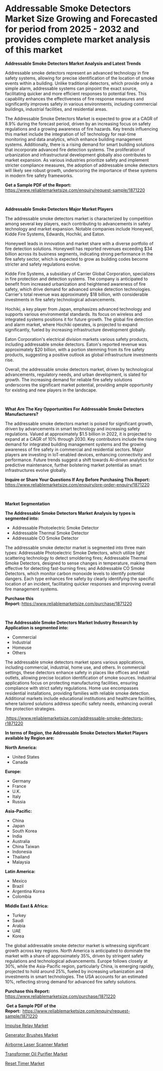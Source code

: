 <p><h1>Addressable Smoke Detectors Market Size Growing and Forecasted for period from 2025 - 2032 and provides complete market analysis of this market</h1></p><p><strong>Addressable Smoke Detectors Market Analysis and Latest Trends</strong></p>
<p><p>Addressable smoke detectors represent an advanced technology in fire safety systems, allowing for precise identification of the location of smoke events within a building. Unlike traditional detectors, which provide only a simple alarm, addressable systems can pinpoint the exact source, facilitating quicker and more efficient responses to potential fires. This capability enhances the effectiveness of fire response measures and significantly improves safety in various environments, including commercial buildings, industrial facilities, and residential areas.</p><p>The Addressable Smoke Detectors Market is expected to grow at a CAGR of 8.9% during the forecast period, driven by an increasing focus on safety regulations and a growing awareness of fire hazards. Key trends influencing this market include the integration of IoT technology for real-time monitoring and data analytics, which enhance building management systems. Additionally, there is a rising demand for smart building solutions that incorporate advanced fire detection systems. The proliferation of urbanization and infrastructural development globally also contributes to market expansion. As various industries prioritize safety and implement stricter compliance measures, the adoption of addressable smoke detectors will likely see robust growth, underscoring the importance of these systems in modern fire safety frameworks.</p></p>
<p><strong>Get a Sample PDF of the Report:&nbsp;</strong> <a href="https://www.reliablemarketsize.com/enquiry/request-sample/1871220?utm_campaign=1889&utm_medium=2&utm_source=Github&utm_content=ia&utm_term=11042025&utm_id=addressable-smoke-detectors">https://www.reliablemarketsize.com/enquiry/request-sample/1871220</a></p>
<p>&nbsp;</p>
<p><strong>Addressable Smoke Detectors Major Market Players</strong></p>
<p><p>The addressable smoke detectors market is characterized by competition among several key players, each contributing to advancements in safety technology and market expansion. Notable companies include Honeywell, Kidde Fire Systems, Edwards, Hochiki, and Eaton.</p><p>Honeywell leads in innovation and market share with a diverse portfolio of fire detection solutions. Honeywell has reported revenues exceeding $34 billion across its business segments, indicating strong performance in the fire safety sector, which is expected to grow as building codes become stricter and safety regulations evolve.</p><p>Kidde Fire Systems, a subsidiary of Carrier Global Corporation, specializes in fire protection and detection systems. The company is anticipated to benefit from increased urbanization and heightened awareness of fire safety, which drive demand for advanced smoke detection technologies. Carrier's total revenue was approximately $18 billion, with considerable investments in fire safety technological advancements.</p><p>Hochiki, a key player from Japan, emphasizes advanced technology and supports various environmental standards. Its focus on wireless and integrated systems positions it for future growth. The global fire detection and alarm market, where Hochiki operates, is projected to expand significantly, fueled by increasing infrastructure development globally.</p><p>Eaton Corporation's electrical division markets various safety products, including addressable smoke detectors. Eaton's reported revenue was approximately $20 billion, with a portion stemming from its fire safety products, suggesting a positive outlook as global infrastructure investments rise.</p><p>Overall, the addressable smoke detectors market, driven by technological advancements, regulatory needs, and urban development, is slated for growth. The increasing demand for reliable fire safety solutions underscores the significant market potential, providing ample opportunity for existing and new players in the landscape.</p></p>
<p>&nbsp;</p>
<p><strong>What Are The Key Opportunities For Addressable Smoke Detectors Manufacturers?</strong></p>
<p><p>The addressable smoke detectors market is poised for significant growth, driven by advancements in smart technology and increasing safety regulations. Valued at approximately $1.5 billion in 2022, it is projected to expand at a CAGR of 10% through 2030. Key contributors include the rising demand for integrated building management systems and the growing awareness of fire safety in commercial and residential sectors. Major players are investing in IoT-enabled devices, enhancing connectivity and performance. Future trends suggest a shift towards AI-driven analytics for predictive maintenance, further bolstering market potential as smart infrastructures evolve globally.</p></p>
<p><strong>Inquire or Share Your Questions If Any Before Purchasing This Report:</strong> <a href="https://www.reliablemarketsize.com/enquiry/pre-order-enquiry/1871220?utm_campaign=1889&utm_medium=2&utm_source=Github&utm_content=ia&utm_term=11042025&utm_id=addressable-smoke-detectors">https://www.reliablemarketsize.com/enquiry/pre-order-enquiry/1871220</a></p>
<p>&nbsp;</p>
<p><strong>Market Segmentation</strong></p>
<p><strong>The Addressable Smoke Detectors Market Analysis by types is segmented into:</strong></p>
<p><ul><li>Addressable Photoelectric Smoke Detector</li><li>Addressable Thermal Smoke Detector</li><li>Addressable CO Smoke Detector</li></ul></p>
<p><p>The addressable smoke detector market is segmented into three main types: Addressable Photoelectric Smoke Detectors, which utilize light scattering technology to detect smoldering fires; Addressable Thermal Smoke Detectors, designed to sense changes in temperature, making them effective for detecting fast-burning fires; and Addressable CO Smoke Detectors, which monitor carbon monoxide levels to identify potential dangers. Each type enhances fire safety by clearly identifying the specific location of an incident, facilitating quicker responses and improving overall fire management systems.</p></p>
<p><strong>Purchase this Report:&nbsp;</strong><a href="https://www.reliablemarketsize.com/purchase/1871220?utm_campaign=1889&utm_medium=2&utm_source=Github&utm_content=ia&utm_term=11042025&utm_id=addressable-smoke-detectors">https://www.reliablemarketsize.com/purchase/1871220</a></p>
<p>&nbsp;</p>
<p><strong>The Addressable Smoke Detectors Market Industry Research by Application is segmented into:</strong></p>
<p><ul><li>Commercial</li><li>Industrial</li><li>Homeuse</li><li>Others</li></ul></p>
<p><p>The addressable smoke detectors market spans various applications, including commercial, industrial, home use, and others. In commercial settings, these detectors enhance safety in places like offices and retail outlets, allowing precise location identification of smoke sources. Industrial applications focus on protecting manufacturing facilities, ensuring compliance with strict safety regulations. Home use encompasses residential installations, providing families with reliable smoke detection. Additional markets include educational institutions and healthcare facilities, where tailored solutions address specific safety needs, enhancing overall fire protection strategies.</p></p>
<p><a href="https://www.reliablemarketsize.com/addressable-smoke-detectors-r1871220?utm_campaign=1889&utm_medium=2&utm_source=Github&utm_content=ia&utm_term=11042025&utm_id=addressable-smoke-detectors">&nbsp;https://www.reliablemarketsize.com/addressable-smoke-detectors-r1871220</a></p>
<p><strong>In terms of Region, the Addressable Smoke Detectors Market Players available by Region are:</strong></p>
<p>
    <p> <strong> North America: </strong>
        <ul>
            <li>United States</li>
            <li>Canada</li>
        </ul>
        </p> 
    <p> <strong> Europe: </strong>
        <ul>
            <li>Germany</li>
            <li>France</li>
            <li>U.K.</li>
            <li>Italy</li>
            <li>Russia</li>
        </ul>
        </p> 
    <p> <strong> Asia-Pacific: </strong>
        <ul>
            <li>China</li>
            <li>Japan</li>
            <li>South Korea</li>
            <li>India</li>
            <li>Australia</li>
            <li>China Taiwan</li>
            <li>Indonesia</li>
            <li>Thailand</li>
            <li>Malaysia</li>
        </ul>
        </p> 
    <p> <strong> Latin America: </strong>
        <ul>
            <li>Mexico</li>
            <li>Brazil</li>
            <li>Argentina Korea</li>
            <li>Colombia</li>
        </ul>
        </p> 
    <p> <strong> Middle East & Africa: </strong>
        <ul>
            <li>Turkey</li>
            <li>Saudi</li>
            <li>Arabia</li>
            <li>UAE</li>
            <li>Korea</li>
        </ul>
    </p>
    </p>
<p><p>The global addressable smoke detector market is witnessing significant growth across key regions. North America is anticipated to dominate the market with a share of approximately 35%, driven by stringent safety regulations and technological advancements. Europe follows closely at 30%, while the Asia-Pacific region, particularly China, is emerging rapidly, projected to hold around 25%, fueled by increasing urbanization and investments in smart technologies. The USA accounts for an estimated 10%, reflecting strong demand for advanced fire safety solutions.</p></p>
<p><strong>Purchase this Report: </strong><a href="https://www.reliablemarketsize.com/purchase/1871220?utm_campaign=1889&utm_medium=2&utm_source=Github&utm_content=ia&utm_term=11042025&utm_id=addressable-smoke-detectors">https://www.reliablemarketsize.com/purchase/1871220</a></p>
<p>&nbsp;<strong>Get a Sample PDF of the Report:&nbsp;&nbsp;</strong><a href="https://www.reliablemarketsize.com/enquiry/request-sample/1871220?utm_campaign=1889&utm_medium=2&utm_source=Github&utm_content=ia&utm_term=11042025&utm_id=addressable-smoke-detectors">https://www.reliablemarketsize.com/enquiry/request-sample/1871220</a></p>
<p><strong></strong></p>
<p><p><a href="https://github.com/belhejmawoue/Market-Research-Report-List-1/blob/main/impulse-relay-market.md?utm_campaign=1889&utm_medium=2&utm_source=Github&utm_content=ia&utm_term=11042025&utm_id=addressable-smoke-detectors">Impulse Relay Market</a></p><p><a href="https://github.com/shamyzinniwl/Market-Research-Report-List-1/blob/main/generator-brushes-market.md?utm_campaign=1889&utm_medium=2&utm_source=Github&utm_content=ia&utm_term=11042025&utm_id=addressable-smoke-detectors">Generator Brushes Market</a></p><p><a href="https://github.com/bulkagumanvv/Market-Research-Report-List-1/blob/main/airborne-laser-scanner-market.md?utm_campaign=1889&utm_medium=2&utm_source=Github&utm_content=ia&utm_term=11042025&utm_id=addressable-smoke-detectors">Airborne Laser Scanner Market</a></p><p><a href="https://github.com/geyangvayora/Market-Research-Report-List-1/blob/main/transformer-oil-purifier-market.md?utm_campaign=1889&utm_medium=2&utm_source=Github&utm_content=ia&utm_term=11042025&utm_id=addressable-smoke-detectors">Transformer Oil Purifier Market</a></p><p><a href="https://github.com/kalsirollija/Market-Research-Report-List-1/blob/main/reset-timer-market.md?utm_campaign=1889&utm_medium=2&utm_source=Github&utm_content=ia&utm_term=11042025&utm_id=addressable-smoke-detectors">Reset Timer Market</a></p></p>